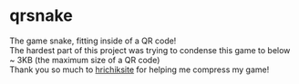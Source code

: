 # qrsnake
The game snake, fitting inside of a QR code!
</br>
The hardest part of this project was trying to condense this game to below ~ 3KB (the maximum size of a QR code)
</br>
Thank you so much to [hrichiksite](<https://github.com/hrichiksite>) for helping me compress my game!
